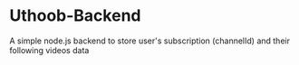 # Uthoob-Backend
A simple node.js backend to store user's subscription (channelId) and their following videos data 
